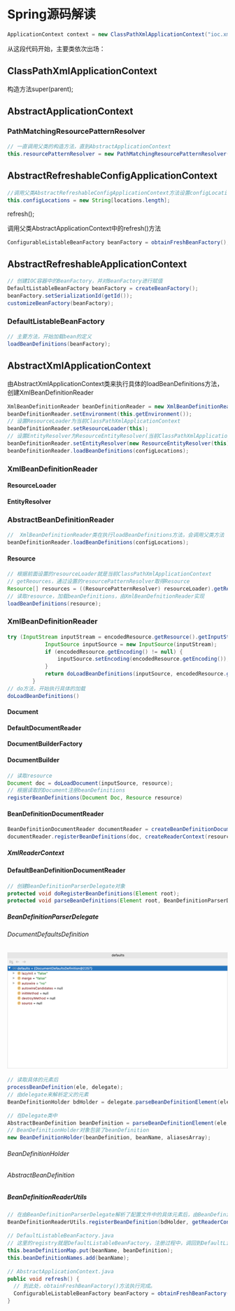 #  Spring源码解读

```java
ApplicationContext context = new ClassPathXmlApplicationContext("ioc.xml");
```

从这段代码开始，主要类依次出场：

## ClassPathXmlApplicationContext

构造方法super(parent);

## AbstractApplicationContext

### PathMatchingResourcePatternResolver

```java
// 一直调用父类的构造方法，直到AbstractApplicationContext
this.resourcePatternResolver = new PathMatchingResourcePatternResolver(this);
```

## AbstractRefreshableConfigApplicationContext

```java
//调用父类AbstractRefreshableConfigApplicationContext方法设置configLocations
this.configLocations = new String[locations.length];
```

refresh();

调用父类AbstractApplicationContext中的refresh()方法

```java
ConfigurableListableBeanFactory beanFactory = obtainFreshBeanFactory();
```

## AbstractRefreshableApplicationContext

```java
// 创建IOC容器中的BeanFactory，并对BeanFactory进行赋值
DefaultListableBeanFactory beanFactory = createBeanFactory();
beanFactory.setSerializationId(getId());
customizeBeanFactory(beanFactory);
```

### DefaultListableBeanFactory

```java
// 主要方法，开始加载bean的定义
loadBeanDefinitions(beanFactory);
```

## AbstractXmlApplicationContext

由AbstractXmlApplicationContext类来执行具体的loadBeanDefinitions方法，创建XmlBeanDefinitionReader

```java
XmlBeanDefinitionReader beanDefinitionReader = new XmlBeanDefinitionReader(beanFactory);
beanDefinitionReader.setEnvironment(this.getEnvironment());
// 设置ResourceLoader为当前ClassPathXmlApplicationContext
beanDefinitionReader.setResourceLoader(this);
// 设置EntityResolver为ResourceEntityResolver(当前ClassPathXmlApplicationContext)
beanDefinitionReader.setEntityResolver(new ResourceEntityResolver(this));
beanDefinitionReader.loadBeanDefinitions(configLocations);
```

### XmlBeanDefinitionReader

#### ResourceLoader

#### EntityResolver

### AbstractBeanDefinitionReader

```java
//  XmlBeanDefinitionReader类在执行loadBeanDefinitions方法，会调用父类方法
beanDefinitionReader.loadBeanDefinitions(configLocations);
```

#### Resource

```java
// 根据前面设置的resourceLoader就是当前ClassPathXmlApplicationContext
// getReources，通过设置的resourcePatternResolver取得Resource
Resource[] resources = ((ResourcePatternResolver) resourceLoader).getResources(location);
// 读取resource，加载beanDefinitions，由XmlBeanDefnitionReader实现
loadBeanDefinitions(resource);
```

### XmlBeanDefinitionReader

```java
try (InputStream inputStream = encodedResource.getResource().getInputStream()) {
			InputSource inputSource = new InputSource(inputStream);
			if (encodedResource.getEncoding() != null) {
				inputSource.setEncoding(encodedResource.getEncoding());
			}
			return doLoadBeanDefinitions(inputSource, encodedResource.getResource());
		}
// do方法，开始执行具体的加载
doLoadBeanDefinitions()
```

#### Document

#### DefaultDocumentReader

#### DocumentBuilderFactory

#### DocumentBuilder

```java
// 读取resource
Document doc = doLoadDocument(inputSource, resource);
// 根据读取的Document注册beanDefinitions
registerBeanDefinitions(Document Doc, Resource resource)
```

#### BeanDefinitionDocumentReader

```java
BeanDefinitionDocumentReader documentReader = createBeanDefinitionDocumentReader();
documentReader.registerBeanDefinitions(doc, createReaderContext(resource));
```

##### XmlReaderContext

#### DefaultBeanDefinitionDocumentReader

```java
// 创建BeanDefinitionParserDelegate对象
protected void doRegisterBeanDefinitions(Element root);
protected void parseBeanDefinitions(Element root, BeanDefinitionParserDelegate delegate);
```

##### BeanDefinitionParserDelegate

###### DocumentDefaultsDefinition

![image-20200707011512691](images/image-20200707011512691.png)

```java
// 读取具体的元素后
processBeanDefinition(ele, delegate);
// 由delegate来解析定义的元素
BeanDefinitionHolder bdHolder = delegate.parseBeanDefinitionElement(ele);
```

```java
// 在Delegate类中
AbstractBeanDefinition beanDefinition = parseBeanDefinitionElement(ele, beanName, containingBean);
// BeanDefinitionHolder对象包装了beanDefinition
new BeanDefinitionHolder(beanDefinition, beanName, aliasesArray);
```

###### BeanDefinitionHolder

###### AbstractBeanDefinition

##### BeanDefinitionReaderUtils

```java 
// 在由BeanDefinitionParserDelegate解析了配置文件中的具体元素后，由BeanDefinitionReaderUtils进行注册。
BeanDefinitionReaderUtils.registerBeanDefinition(bdHolder, getReaderContext().getRegistry());
```

```java
// DefaultListableBeanFactory.java
// 这里的registry就是DefaultListableBeanFactory，注册过程中，调回到DefaultListableBeanFactory类中
this.beanDefinitionMap.put(beanName, beanDefinition);
this.beanDefinitionNames.add(beanName);
```

```java
// AbstractApplicationContext.java
public void refresh() {
  // 到此处，obtainFreshBeanFactory()方法执行完成。
  ConfigurableListableBeanFactory beanFactory = obtainFreshBeanFactory();
}
```

